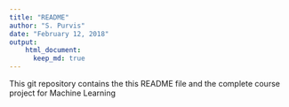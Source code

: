 ```yaml
---
title: "README"
author: "S. Purvis"
date: "February 12, 2018"
output: 
    html_document: 
      keep_md: true
---
```



This git repository contains the this README file and the complete course project for Machine Learning
